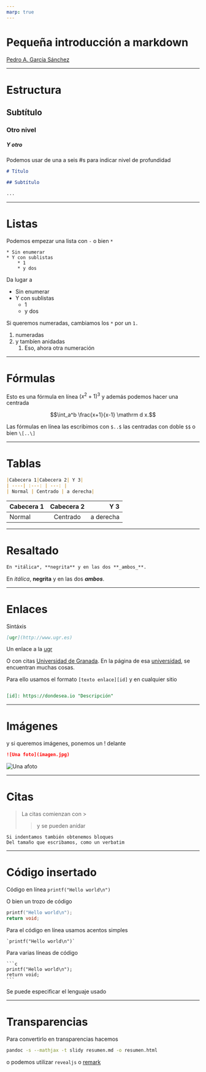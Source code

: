 ```yaml
---
marp: true
---
```


# Pequeña introducción a markdown

[Pedro A. García Sánchez](http://www.ugr.es/local/pedro)

***

# Estructura

## Subtítulo

### Otro nivel

##### Y otro

Podemos usar de una a seis \#s para indicar nivel de profundidad

```markdown
# Título

## Subtítulo

...
```

***


# Listas

Podemos empezar una lista con `-` o bien `*`
```
* Sin enumerar
* Y con sublistas
	* 1
	* y dos
```
Da lugar a

* Sin enumerar
* Y con sublistas
	* 1
	* y dos

Si queremos numeradas, cambiamos los `*` por un `1.`

1. numeradas
2. y tambíen anidadas
	1. Eso, ahora otra numeración

***

# Fórmulas

Esto es una fórmula en línea $(x^2+1)^3$ y además podemos hacer una centrada

$$\int_a^b \frac{x+1}{x-1} \mathrm d x.$$

Las fórmulas en línea las escribimos con `$..$` las centradas con doble `$$` o bien `\[..\]`

---

# Tablas

```markdown
|Cabecera 1|Cabecera 2| Y 3|
| ----| :---: | ---: |
| Normal | Centrado | a derecha|
```

|Cabecera 1|Cabecera 2| Y 3|
| ----| :---: | ---: |
| Normal | Centrado | a derecha|

---

# Resaltado

```markdown
En *itálica*, **negrita** y en las dos **_ambos_**.
```
En *itálica*, **negrita** y en las dos **_ambos_**.

___

# Enlaces

Sintáxis

```markdown
[ugr](http://www.ugr.es)
```

Un enlace a la [ugr](http://www.ugr.es)

O con citas [Universidad de Granada][UGR]. En la página de esa [universidad][UGR], se encuentran muchas cosas.

[UGR]: https://www.ugr.es "Universidad de Granada"

Para ello usamos el formato `[texto enlace][id]` y en cualquier sitio

```markdown

[id]: https://dondesea.io "Descripción"

```

***

# Imágenes

y si queremos imágenes, ponemos un ! delante
```markdown
![Una foto](imagen.jpg)
```

![Una afoto](imagen.jpg "una imagen")

---


# Citas

> La citas comienzan con \>
> > y se pueden anidar

	Si indentamos también obtenemos bloques
	Del tamaño que escribamos, como un verbatim



---

# Código insertado

Código en línea `printf("Hello world\n")`

O bien un trozo de código

```c
printf("Hello world\n");
return void;
```

Para el código en línea usamos acentos simples

	`printf("Hello world\n")`


Para varias líneas de código

	```c
	printf("Hello world\n");
	return void;
	```

Se puede especificar el lenguaje usado

***

# Transparencias

Para convertirlo en transparencias hacemos

```bash
pandoc -s --mathjax -t slidy resumen.md -o resumen.html
```

o podemos utilizar `revealjs` o [remark](https://remarkjs.com)
